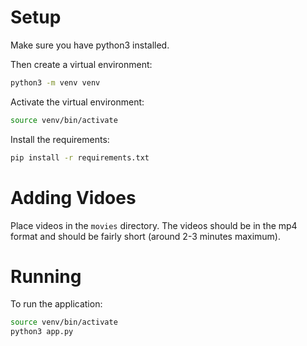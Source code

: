 # Setup

Make sure you have python3 installed.

Then create a virtual environment:

```bash
python3 -m venv venv
```

Activate the virtual environment:

```bash
source venv/bin/activate
```

Install the requirements:

```bash
pip install -r requirements.txt
```

# Adding Vidoes

Place videos in the `movies` directory. The videos should be in the mp4 format and should be fairly short (around 2-3 minutes maximum).

# Running

To run the application:

```bash
source venv/bin/activate
python3 app.py
```